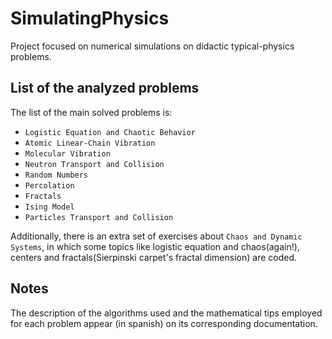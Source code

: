 # SimulatingPhysics

Project focused on numerical simulations on didactic typical-physics problems.

## List of the analyzed problems

The list of the main solved problems is:

* `Logistic Equation and Chaotic Behavior`  
* `Atomic Linear-Chain Vibration`
* `Molecular Vibration` 
* `Neutron Transport and Collision` 
* `Random Numbers`
* `Percolation` 
* `Fractals` 
* `Ising Model`
* `Particles Transport and Collision`

Additionally, there is an extra set of exercises about `Chaos and Dynamic Systems`, in which some topics like logistic equation and chaos(again!), centers and fractals(Sierpinski carpet's fractal dimension) are coded.

## Notes

The description of the algorithms used and the mathematical tips employed for each problem appear (in spanish) on its corresponding documentation.

